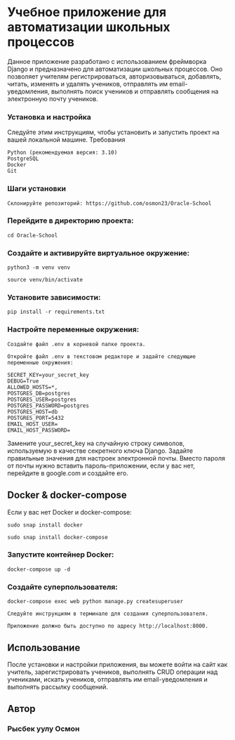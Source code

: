 # Учебное приложение для автоматизации школьных процессов

Данное приложение разработано с использованием фреймворка Django и предназначено для автоматизации школьных процессов. Оно позволяет учителям регистрироваться, авторизовываться, добавлять, читать, изменять и удалять учеников, отправлять им email-уведомления, выполнять поиск учеников и отправлять сообщения на электронную почту учеников.

### Установка и настройка

Следуйте этим инструкциям, чтобы установить и запустить проект на вашей локальной машине.
Требования

    Python (рекомендуемая версия: 3.10)
    PostgreSQL
    Docker
    Git

### Шаги установки

    Склонируйте репозиторий: https://github.com/osmon23/Oracle-School


### Перейдите в директорию проекта:

    cd Oracle-School

### Создайте и активируйте виртуальное окружение:

    python3 -m venv venv

    source venv/bin/activate

### Установите зависимости:


    pip install -r requirements.txt

### Настройте переменные окружения:

    Создайте файл .env в корневой папке проекта.

    Откройте файл .env в текстовом редакторе и задайте следующие переменные окружения:

    SECRET_KEY=your_secret_key
    DEBUG=True
    ALLOWED_HOSTS=*,
    POSTGRES_DB=postgres
    POSTGRES_USER=postgres
    POSTGRES_PASSWORD=postgres
    POSTGRES_HOST=db
    POSTGRES_PORT=5432
    EMAIL_HOST_USER=
    EMAIL_HOST_PASSWORD=

Замените your_secret_key на случайную строку символов, используемую в качестве секретного ключа Django. Задайте правильные значения для настроек электронной почты.
Вместо пароля от почты нужно вставить пароль-приложении, если у вас нет, перейдите в google.com и создайте его.

## Docker & docker-compose

Если у вас нет Docker и docker-compose:

    sudo snap install docker
    
    sudo snap install docker-compose

### Запустите контейнер Docker:

    docker-compose up -d

### Создайте суперпользователя:

    docker-compose exec web python manage.py createsuperuser

    Следуйте инструкциям в терминале для создания суперпользователя.

    Приложение должно быть доступно по адресу http://localhost:8000.

## Использование

После установки и настройки приложения, вы можете войти на сайт как учитель, зарегистрировать учеников, выполнять CRUD операции над учениками, искать учеников, отправлять им email-уведомления и выполнять рассылку сообщений.

## Автор

### Рысбек уулу Осмон